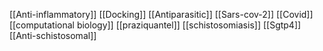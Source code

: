 [[Anti-inflammatory]]
[[Docking]]
[[Antiparasitic]]
[[Sars-cov-2]]
[[Covid]]
[[computational biology]]
[[praziquantel]]
[[schistosomiasis]]
[[Sgtp4]]
[[Anti-schistosomal]]

